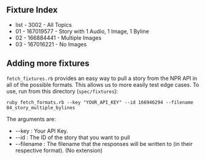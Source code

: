 ## Fixture Index

* list - 3002      - All Topics
* 01   - 167019577 - Story with 1 Audio, 1 Image, 1 Byline
* 02   - 166884441 - Multiple Images
* 03   - 167016221 - No Images


## Adding more fixtures

`fetch_fixtures.rb` provides an easy way to pull a story 
from the NPR API in all of the possible formats. This 
allows us to more easily test edge cases. To use, run 
from this directory (`spec/fixtures`):

    ruby fetch_formats.rb --key "YOUR_API_KEY" --id 166946294 --filename 04_story_multiple_bylines

The arguments are:
* --key      : Your API Key.
* --id       : The ID of the story that you want to pull
* --filename : The filename that the responses will be 
               written to (in their respective format).
               (No extension)

